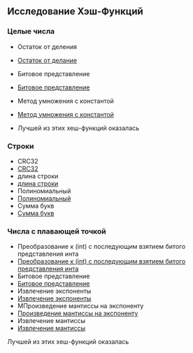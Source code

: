 ## Исследование Хэш-Функций

### Целые числа 
- Остаток от деления
- [Остаток от делание](https://github.com/avarxx/Lab2024/tree/Hash/Hash/HashUnsignedInt/PlotUnsigned/collisions_remainder.png)
- Битовое представление
- [Битовое представление](https://github.com/avarxx/Lab2024/tree/Hash/Hash/HashUnsignedInt/PlotUnsigned/collisions_bit.png)
- Метод умножения с константой
- [Метод умножения с константой](https://github.com/avarxx/Lab2024/tree/Hash/Hash/HashUnsignedInt/PlotUnsigned/collisions_multiplication.png)

- Лучшей из этих хеш-функций оказалась 


### Строки
- CRC32
- [CRC32](https://github.com/avarxx/Lab2024/tree/Hash/Hash/HashString/PlotString/collisionsCrc32.png)
- длина строки
- [длина строки](https://github.com/avarxx/Lab2024/tree/Hash/Hash/HashString/PlotString/collisionsLenght.png)
- Полиномиальный
- [Полиномиальный](https://github.com/avarxx/Lab2024/tree/Hash/Hash/HashString/PlotString/collisionsPolynomial.png)
- Сумма букв
- [Сумма букв](https://github.com/avarxx/Lab2024/tree/Hash/Hash/HashString/PlotString/collisionsSum.png)



### Числа с плавающей точкой 
- Преобразование к (int) c последующим взятием битого представления инта
- [Преобразование к (int) c последующим взятием битого представления инта](https://github.com/avarxx/Lab2024/tree/Hash/Hash/HashFloat/PlotFloat/collisionsToInt.png)
- Битовое представление
- [Битовое представление](https://github.com/avarxx/Lab2024/tree/Hash/Hash/HashFloat/PlotFloat/collisionsBit.png)
- Извлечение экспоненты
- [Извлечение экспоненты](https://github.com/avarxx/Lab2024/tree/Hash/Hash/HashFloat/PlotFloat/collisionsExponent.png)
- МПроизведение мантиссы на экспоненту
- [Произведение мантиссы на экспоненту](https://github.com/avarxx/Lab2024/tree/Hash/Hash/HashFloat/PlotFloat/collisionsExponentMantissa.png)
- Извлечение мантиссы
- [Извлечение мантиссы](https://github.com/avarxx/Lab2024/tree/Hash/Hash/HashFloat/PlotFloat/collisionsMantissa.png)

Лучшей из этих хеш-функций оказалась 